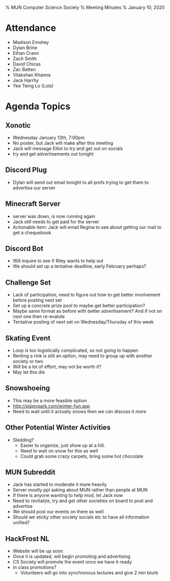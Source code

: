 % MUN Computer Science Society
% Meeting Minutes
% January 10, 2020

# Attendance

* Madison Emshey
* Dylan Brine
* Ethan Crann
* Zach Smith
* David Chicas
* Zac Batten
* Vilakshan Khanna
* Jack Harrhy
* Yee Teing Lo (Lola)

# Agenda Topics

## Xonotic
- Wednesday January 13th, 7:00pm
- No poster, but Jack will make after this meeting
- Jack will message Elliot to try and get out on socials
- try and get advertisements out tonight

## Discord Plug
- Dylan will send out email tonight to all profs trying to get them to advertise our server

## Minecraft Server
- server was down, is now running again
- Jack still needs to get paid for the server 
- Actionable item: Jack will email Regina to see about getting our mail to get a chequebook

## Discord Bot
- Will inquire to see if Riley wants to help out
- We should set up a tentative deadline, early February perhaps?

## Challenge Set
- Lack of participation, need to figure out how to get better involvement before posting next set
- Set up a concrete prize pool to maybe get better participation? 
- Maybe same format as before with better advertisement? And if not on next one then re-evalute
- Tentative posting of next set on Wednesday/Thursday of this week

## Skating Event
- Loop is too logistically complicated, so not going to happen
- Renting a rink is still an option, may need to group up with another society or two 
- Will be a lot of effort, may not be worth it? 
- May let this die

## Snowshoeing
- This may be a more feasible option
- http://pippypark.com/winter-fun.asp
- Need to wait until it actually snows then we can discuss it more 

## Other Potential Winter Activities
- Sledding?
    - Easier to organize, just show up at a hill.
    - Need to wait on snow for this as well
    - Could grab some crazy carpets, bring some hot chocolate

## MUN Subreddit
- Jack has started to moderate it more heavily
- Server mostly ppl asking about MUN rather than people at MUN
- If there is anyone wanting to help mod, let Jack now
- Need to revitalize, try and get other societies on board to post and advertise
- We should post our events on there as well
- Should we sticky other society socials etc to have all information unified?

## HackFrost NL
- Website will be up soon
- Once it is updated, will begin promoting and advertising
- CS Society will promote the event once we have it ready 
- In class promotions?
    - Volunteers will go into synchronous lectures and give 2 min blurb












